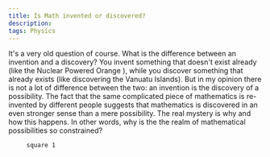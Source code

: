 ```yaml
---
title: Is Math invented or discovered? 
description: 
tags: Physics
---
```


It's a very old question of course.
What is the difference between an invention and a discovery?
You invent something that doesn't exist already (like the Nuclear Powered Orange ), while you discover something that already exists (like discovering the Vanuatu Islands).
But in my opinion there is not a lot of difference between the two: an invention is the discovery of a possibility.
The fact that the same complicated piece of mathematics is re-invented by different people suggests that mathematics is discovered in an even stronger sense than a mere possibility.
The real mystery is why and how this happens.
In other words, why is the the realm of mathematical possibilities so constrained?


```{.diagrams echo=Above}
     square 1
```

